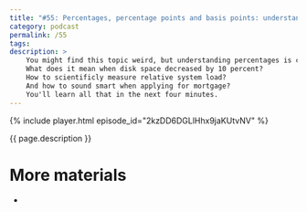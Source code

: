 ```yaml
---
title: "#55: Percentages, percentage points and basis points: understand your metrics"
category: podcast
permalink: /55
tags: 
description: >
    You might find this topic weird, but understanding percentages is crucial not only in banking.
    What does it mean when disk space decreased by 10 percent?
    How to scientificly measure relative system load?
    And how to sound smart when applying for mortgage?
    You'll learn all that in the next four minutes.
---
```


{% include player.html episode_id="2kzDD6DGLlHhx9jaKUtvNV" %}

{{ page.description }}

<!--
First of all, percentages are used to define a ratio of two values.
For example, if your data uses 100 GiB out of 500 GiB on disk, it uses one fifth.
Or 20%.
20% is basically the ratio between 100 and 500.
The same applies to CPU load.
Here, 80% means that for every 100 cycles, 80 are used for useful work.
The remaining 20 is either waiting or simply being idle.

More often you'll hear about percentages when some value changes over time.
For example, if your disk usage grew from 100 to 130 GiB, what's the relative increase?
You divide 130 by 100 and get 1.3, or 130%.
This means the new value is 130% of the initial value.
This also means it grew by 30%.
Surprisingly, if the disk usage now drops by 30%, it won't go back to 100!
30% of 130 is 39 GiB.
The final disk usage is 91 GiB.

But that's not the most surprising thing with percentages.
We said that the disk usage grew from 100 to 130 GiB, or by 30%.
But what about the disk usage measured relatively to its size?
It used to be 20% (100 out of 500 GiB used).
Now it's 130 out of 500, or 26%.
Now, the question is, by how many percent did the disk usage grew?
It increased from 20% to 26%, so the obvious answer is 6%, right?
No, not at all!

An increase by 6% means that the final value is 106% of the initial value.
For example, if we had 20 kilograms of oranges, we now have 21.2 kilograms.
If we had 20 volts in a circuit, there's 21.2 volts right now.
You get the idea.
So, if initially the disk occupancy was 20%, what does an increase by 6% really mean?
You guessed it, now it's 21.2% (!)
This is very counterintuitive!
That's why another unit was invented, percentage points.

## Percentage points

**Percentage points** describe the change of percents.
In our example, a change from 20% to 26% means an increase by 6 percentage points.
This applies to every statistic measured in percents.
For example, when interest rate on your loan grows from 3% to 3.1%, it grows by one tenth of a percentage point.
In finance, fractions of percentage points are very common.
So another term to remember is **basis point**.
It's nothing fancy, one basis point is simply one-hundredth of a percentage point.
So an interest rate increase from 3% to 3.1% is an increase by 10 basis points.

Pro tip: if you are negotiating your mortgage loan, ask to reduce an interest rent by a few basis points.
By using fancy terminology, a banker will believe you are a more serious customer.
Really.

Back to the topic.
Does using percentages when describing a change from 20% to 26% make sense?
We know it's 6 percentage points.
However, if you are absolutely sure people will understand you, you can technically say:
an increase by 30%, from 20% to 26%.
But to be honest, it's just too confusing.
Indeed, the absolute disk space grew from 100 to 130 (by 30%).
But to be effective when communicating, avoid being smart and confuse people.

That's it, thanks for listening, bye!
-->

# More materials

* []()
